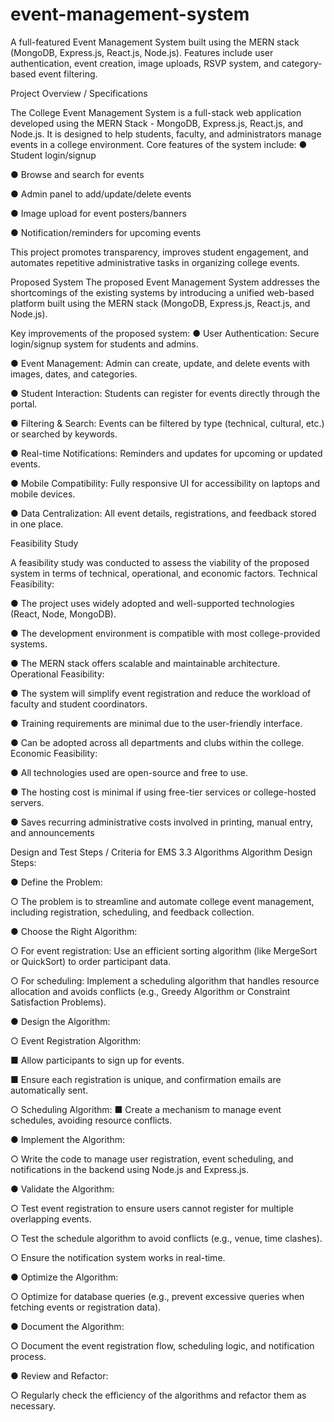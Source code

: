 # event-management-system
A full-featured Event Management System built using the MERN stack (MongoDB, Express.js, React.js, Node.js). Features include user authentication, event creation, image uploads, RSVP system, and category-based event filtering.


Project Overview / Specifications

The College Event Management System is a full-stack web application developed using the
MERN Stack - MongoDB, Express.js, React.js, and Node.js. It is designed to help students,
faculty, and administrators manage events in a college environment.
Core features of the system include:
● Student login/signup

● Browse and search for events

● Admin panel to add/update/delete events

● Image upload for event posters/banners

● Notification/reminders for upcoming events

This project promotes transparency, improves student engagement, and automates repetitive
administrative tasks in organizing college events.



Proposed System
The proposed Event Management System addresses the shortcomings of the existing systems by
introducing a unified web-based platform built using the MERN stack (MongoDB, Express.js,
React.js, and Node.js).

Key improvements of the proposed system:
● User Authentication: Secure login/signup system for students and admins.

● Event Management: Admin can create, update, and delete events with images, dates,
and categories.

● Student Interaction: Students can register for events directly through the portal.

● Filtering & Search: Events can be filtered by type (technical, cultural, etc.) or searched
by keywords.

● Real-time Notifications: Reminders and updates for upcoming or updated events.

● Mobile Compatibility: Fully responsive UI for accessibility on laptops and mobile
devices.

● Data Centralization: All event details, registrations, and feedback stored in one place.





Feasibility Study

A feasibility study was conducted to assess the viability of the proposed system in terms of
technical, operational, and economic factors.
Technical Feasibility:

● The project uses widely adopted and well-supported technologies (React, Node,
MongoDB).

● The development environment is compatible with most college-provided systems.

● The MERN stack offers scalable and maintainable architecture.
Operational Feasibility:

● The system will simplify event registration and reduce the workload of faculty and
student coordinators.

● Training requirements are minimal due to the user-friendly interface.

● Can be adopted across all departments and clubs within the college.
Economic Feasibility:

● All technologies used are open-source and free to use.

● The hosting cost is minimal if using free-tier services or college-hosted servers.

● Saves recurring administrative costs involved in printing, manual entry, and
announcements




Design and Test Steps / Criteria for EMS
3.3 Algorithms
Algorithm Design Steps:

● Define the Problem:

○ The problem is to streamline and automate college event management, including
registration, scheduling, and feedback collection.

● Choose the Right Algorithm:

○ For event registration: Use an efficient sorting algorithm (like MergeSort or
QuickSort) to order participant data.

○ For scheduling: Implement a scheduling algorithm that handles resource
allocation and avoids conflicts (e.g., Greedy Algorithm or Constraint Satisfaction
Problems).

● Design the Algorithm:

○ Event Registration Algorithm:

■ Allow participants to sign up for events.

■ Ensure each registration is unique, and confirmation emails are
automatically sent.

○ Scheduling Algorithm:
■ Create a mechanism to manage event schedules, avoiding resource
conflicts.

● Implement the Algorithm:

○ Write the code to manage user registration, event scheduling, and notifications in
the backend using Node.js and Express.js.

● Validate the Algorithm:

○ Test event registration to ensure users cannot register for multiple overlapping
events.

○ Test the schedule algorithm to avoid conflicts (e.g., venue, time clashes).

○ Ensure the notification system works in real-time.

● Optimize the Algorithm:

○ Optimize for database queries (e.g., prevent excessive queries when fetching
events or registration data).

● Document the Algorithm:

○ Document the event registration flow, scheduling logic, and notification process.

● Review and Refactor:

○ Regularly check the efficiency of the algorithms and refactor them as necessary.
